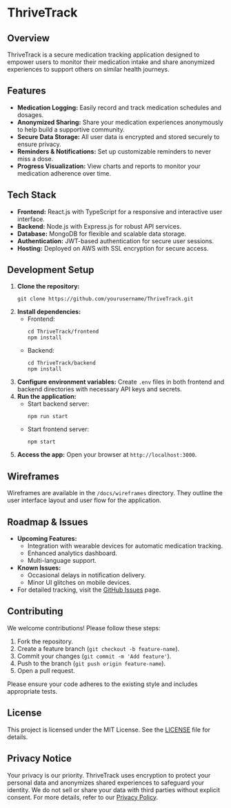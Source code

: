 # ThriveTrack

## Overview
ThriveTrack is a secure medication tracking application designed to empower users to monitor their medication intake and share anonymized experiences to support others on similar health journeys.

## Features
- **Medication Logging:** Easily record and track medication schedules and dosages.
- **Anonymized Sharing:** Share your medication experiences anonymously to help build a supportive community.
- **Secure Data Storage:** All user data is encrypted and stored securely to ensure privacy.
- **Reminders & Notifications:** Set up customizable reminders to never miss a dose.
- **Progress Visualization:** View charts and reports to monitor your medication adherence over time.

## Tech Stack
- **Frontend:** React.js with TypeScript for a responsive and interactive user interface.
- **Backend:** Node.js with Express.js for robust API services.
- **Database:** MongoDB for flexible and scalable data storage.
- **Authentication:** JWT-based authentication for secure user sessions.
- **Hosting:** Deployed on AWS with SSL encryption for secure access.

## Development Setup
1. **Clone the repository:**
   ```
   git clone https://github.com/yourusername/ThriveTrack.git
   ```
2. **Install dependencies:**
   - Frontend:
     ```
     cd ThriveTrack/frontend
     npm install
     ```
   - Backend:
     ```
     cd ThriveTrack/backend
     npm install
     ```
3. **Configure environment variables:**
   Create `.env` files in both frontend and backend directories with necessary API keys and secrets.
4. **Run the application:**
   - Start backend server:
     ```
     npm run start
     ```
   - Start frontend server:
     ```
     npm start
     ```
5. **Access the app:**
   Open your browser at `http://localhost:3000`.

## Wireframes
Wireframes are available in the `/docs/wireframes` directory. They outline the user interface layout and user flow for the application.

## Roadmap & Issues
- **Upcoming Features:**
  - Integration with wearable devices for automatic medication tracking.
  - Enhanced analytics dashboard.
  - Multi-language support.
- **Known Issues:**
  - Occasional delays in notification delivery.
  - Minor UI glitches on mobile devices.
- For detailed tracking, visit the [GitHub Issues](https://github.com/yourusername/ThriveTrack/issues) page.

## Contributing
We welcome contributions! Please follow these steps:
1. Fork the repository.
2. Create a feature branch (`git checkout -b feature-name`).
3. Commit your changes (`git commit -m 'Add feature'`).
4. Push to the branch (`git push origin feature-name`).
5. Open a pull request.

Please ensure your code adheres to the existing style and includes appropriate tests.

## License
This project is licensed under the MIT License. See the [LICENSE](LICENSE) file for details.

## Privacy Notice
Your privacy is our priority. ThriveTrack uses encryption to protect your personal data and anonymizes shared experiences to safeguard your identity. We do not sell or share your data with third parties without explicit consent. For more details, refer to our [Privacy Policy](PRIVACY.md).
